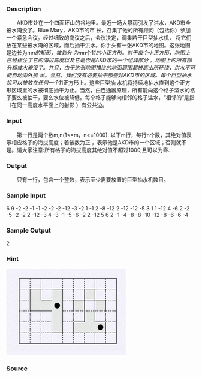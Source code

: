 
### Description
　　AKD市处在一个四面环山的谷地里。最近一场大暴雨引发了洪水，AKD市全被水淹没了。Blue Mary，AKD市的市
长，召集了他的所有顾问（包括你）参加一个紧急会议。经过细致的商议之后，会议决定，调集若干巨型抽水机，
将它们放在某些被水淹的区域，而后抽干洪水。你手头有一张AKD市的地图。这张地图是边长为m*n的矩形，被划分
为m*n个1*1的小正方形。对于每个小正方形，地图上已经标注了它的海拔高度以及它是否是AKD市的一个组成部分
。地图上的所有部分都被水淹没了。并且，由于这张地图描绘的地面周围都被高山所环绕，洪水不可能自动向外排
出。显然，我们没有必要抽干那些非AKD市的区域。每个巨型抽水机可以被放在任何一个1*1正方形上。这些巨型抽
水机将持续地抽水直到这个正方形区域里的水被彻底抽干为止。当然，由连通器原理，所有能向这个格子溢水的格
子要么被抽干，要么水位被降低。每个格子能够向相邻的格子溢水，“相邻的”是指（在同一高度水平面上的射影
）有公共边。
### Input
　　第一行是两个数m,n(1<=m，n<=1000). 以下m行，每行n个数，其绝对值表示相应格子的海拔高度；若该数为正
，表示他是AKD市的一个区域；否则就不是。请大家注意:所有格子的海拔高度其绝对值不超过1000,且可以为零.
### Output
　　只有一行，包含一个整数，表示至少需要放置的巨型抽水机数目。
### Sample Input
6 9
-2 -2 -1 -1 -2 -2 -2 -12 -3
-2 1 -1 2 -8 -12 2 -12 -12
-5 3 1 1 -12 4 -6 2 -2
-5 -2 -2 2 -12 -3 4 -3 -1
-5 -6 -2 2 -12 5 6 2 -1
-4 -8 -8 -10 -12 -8 -6 -6 -4


### Sample Output
2
### Hint
![](/JudgeOnline/images/1104.jpg)
### Source
